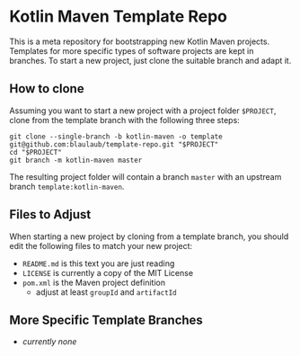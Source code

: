 # Kotlin Maven Template Repo

This is a meta repository for bootstrapping new Kotlin Maven projects.
Templates for more specific types of software projects are kept in branches.
To start a new project, just clone the suitable branch and adapt it.

## How to clone

Assuming you want to start a new project with a project folder `$PROJECT`,
clone from the template branch with the following three steps:

```
git clone --single-branch -b kotlin-maven -o template git@github.com:blaulaub/template-repo.git "$PROJECT"
cd "$PROJECT"
git branch -m kotlin-maven master
```

The resulting project folder will contain a branch `master` with an upstream
branch `template:kotlin-maven`.

## Files to Adjust

When starting a new project by cloning from a template branch, you should edit the
following files to match your new project:

- `README.md` is this text you are just reading
- `LICENSE` is currently a copy of the MIT License
- `pom.xml` is the Maven project definition
  - adjust at least `groupId` and `artifactId`

## More Specific Template Branches

- _currently none_
